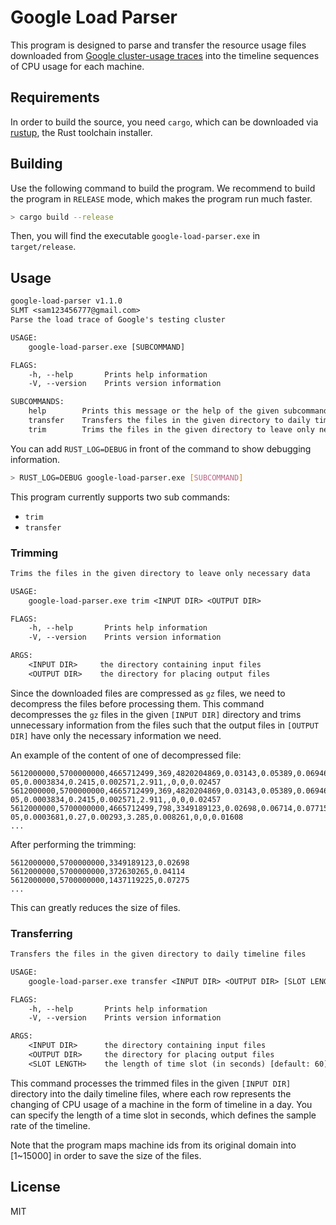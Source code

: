 # Google Load Parser

This program is designed to parse and transfer the resource usage files downloaded from [Google cluster-usage traces][1] into the timeline sequences of CPU usage for each machine.

## Requirements

In order to build the source, you need `cargo`, which can be downloaded via [rustup][2], the Rust toolchain installer.

## Building

Use the following command to build the program. We recommend to build the program in `RELEASE` mode, which makes the program run much faster.

```bash
> cargo build --release
```

Then, you will find the executable `google-load-parser.exe` in `target/release`.

## Usage

```txt
google-load-parser v1.1.0
SLMT <sam123456777@gmail.com>
Parse the load trace of Google's testing cluster

USAGE:
    google-load-parser.exe [SUBCOMMAND]

FLAGS:
    -h, --help       Prints help information
    -V, --version    Prints version information

SUBCOMMANDS:
    help        Prints this message or the help of the given subcommand(s)
    transfer    Transfers the files in the given directory to daily timeline files
    trim        Trims the files in the given directory to leave only necessary data
```

You can add `RUST_LOG=DEBUG` in front of the command to show debugging information.

```bash
> RUST_LOG=DEBUG google-load-parser.exe [SUBCOMMAND]
```

This program currently supports two sub commands:

- `trim`
- `transfer`

### Trimming

```txt
Trims the files in the given directory to leave only necessary data

USAGE:
    google-load-parser.exe trim <INPUT DIR> <OUTPUT DIR>

FLAGS:
    -h, --help       Prints help information
    -V, --version    Prints version information

ARGS:
    <INPUT DIR>     the directory containing input files
    <OUTPUT DIR>    the directory for placing output files
```

Since the downloaded files are compressed as `gz` files, we need to decompress the files before processing them. This command decompresses the `gz` files in the given `[INPUT DIR]` directory and trims unnecessary information from the files such that the output files in `[OUTPUT DIR]` have only the necessary information we need.

An example of the content of one of decompressed file:

```csv
5612000000,5700000000,4665712499,369,4820204869,0.03143,0.05389,0.06946,0.005997,0.006645,0.05408,7.629e-05,0.0003834,0.2415,0.002571,2.911,,0,0,0.02457
5612000000,5700000000,4665712499,369,4820204869,0.03143,0.05389,0.06946,0.005997,0.006645,0.05408,7.629e-05,0.0003834,0.2415,0.002571,2.911,,0,0,0.02457
5612000000,5700000000,4665712499,798,3349189123,0.02698,0.06714,0.07715,0.004219,0.004868,0.06726,7.915e-05,0.0003681,0.27,0.00293,3.285,0.008261,0,0,0.01608
...
```

After performing the trimming:

```csv
5612000000,5700000000,3349189123,0.02698
5612000000,5700000000,372630265,0.04114
5612000000,5700000000,1437119225,0.07275
...
```

This can greatly reduces the size of files.

### Transferring

```txt
Transfers the files in the given directory to daily timeline files

USAGE:
    google-load-parser.exe transfer <INPUT DIR> <OUTPUT DIR> [SLOT LENGTH]

FLAGS:
    -h, --help       Prints help information
    -V, --version    Prints version information

ARGS:
    <INPUT DIR>      the directory containing input files
    <OUTPUT DIR>     the directory for placing output files
    <SLOT LENGTH>    the length of time slot (in seconds) [default: 60]
```

This command processes the trimmed files in the given `[INPUT DIR]` directory into the daily timeline files, where each row represents the changing of CPU usage of a machine in the form of timeline in a day. You can specify the length of a time slot in seconds, which defines the sample rate of the timeline.

Note that the program maps machine ids from its original domain into [1~15000] in order to save the size of the files.

## License

MIT

[1]: https://github.com/google/cluster-data
[2]: https://rustup.rs/